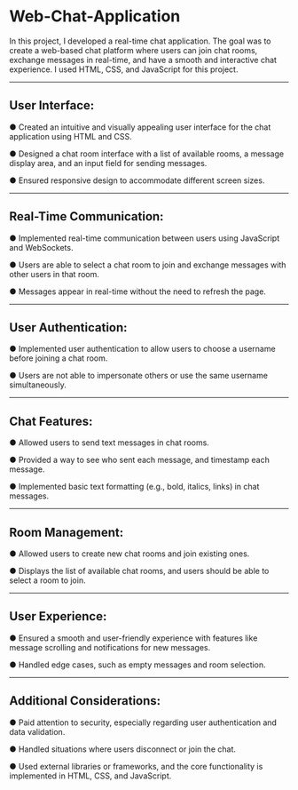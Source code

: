# Web-Chat-Application
In this project, I developed a real-time chat application. The goal was to create a web-based chat platform where users can join chat rooms, exchange messages in real-time, and have a smooth and interactive chat experience. I used HTML, CSS, and JavaScript for this project.
___

## User Interface:
● Created an intuitive and visually appealing user interface for the chat application
using HTML and CSS.

● Designed a chat room interface with a list of available rooms, a message display
area, and an input field for sending messages.

● Ensured responsive design to accommodate different screen sizes.
___

## Real-Time Communication:
● Implemented real-time communication between users using JavaScript and
WebSockets.

● Users are able to select a chat room to join and exchange messages with
other users in that room.

● Messages appear in real-time without the need to refresh the page.
___

## User Authentication:
● Implemented user authentication to allow users to choose a username before joining
a chat room.

● Users are not able to impersonate others or use the same username
simultaneously.
___

## Chat Features:
● Allowed users to send text messages in chat rooms.

● Provided a way to see who sent each message, and timestamp each message.

● Implemented basic text formatting (e.g., bold, italics, links) in chat messages.
___

## Room Management:
● Allowed users to create new chat rooms and join existing ones.

● Displays the list of available chat rooms, and users should be able to select a room
to join.
___

## User Experience:
● Ensured a smooth and user-friendly experience with features like message scrolling
and notifications for new messages.

● Handled edge cases, such as empty messages and room selection.
___

## Additional Considerations:
● Paid attention to security, especially regarding user authentication and data validation.

● Handled situations where users disconnect or join the chat.

● Used external libraries or frameworks, and the core functionality
is implemented in HTML, CSS, and JavaScript.

